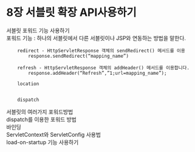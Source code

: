 # 8장 서블릿 확장 API사용하기

서블릿 포워드 기능 사용하기   
	포워드 기능 : 하나의 서블릿에서 다른 서블릿이나 JSP와 연동하는 방법을 말한다.   
	
		redirect - HttpServletResponse 객체의 sendRedirect() 메서드를 이용   
			response.sendRedirect(“mapping_name”)   
			
		refresh - HttpServletResponse 객체의 addHeader() 메서드를 이용합니다.
			response.addHeader(“Refresh”,”1;url=mapping_name”);  
			
		location   
			
		
		dispatch   

서블릿의 여러가지 포워드방법   
dispatch를 이용한 포워드 방법   
바인딩    
ServletContext와 ServletConfig 사용법   
load-on-startup 기능 사용하기    
